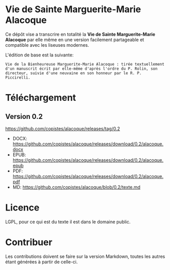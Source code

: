 # Vie de Sainte Marguerite-Marie Alacoque

Ce dépôt vise a transcrire en totalité
la **Vie de Sainte Marguerite-Marie Alacoque** par elle même en une version facilement partageable et compatible avec les liseuses modernes.

L'édition de base est la suivante:

````
Vie de la Bienheureuse Marguerite-Marie Alacoque : tirée textuellement d'un manuscrit écrit par elle-même d'après l'ordre du P. Rolin, son directeur, suivie d'une neuvaine en son honneur par le R. P. Piccirelli.
````
# Téléchargement

## Version 0.2

https://github.com/copistes/alacoque/releases/tag/0.2

- DOCX: https://github.com/copistes/alacoque/releases/download/0.2/alacoque.docx
- EPUB: https://github.com/copistes/alacoque/releases/download/0.2/alacoque.epub
- PDF: https://github.com/copistes/alacoque/releases/download/0.2/alacoque.pdf
- MD: https://github.com/copistes/alacoque/blob/0.2/texte.md

# Licence

LGPL, pour ce qui est du texte il est dans le domaine public.

# Contribuer

Les contributions doivent se faire sur la version Markdown, toutes les autres étant générées à partir de celle-ci.
